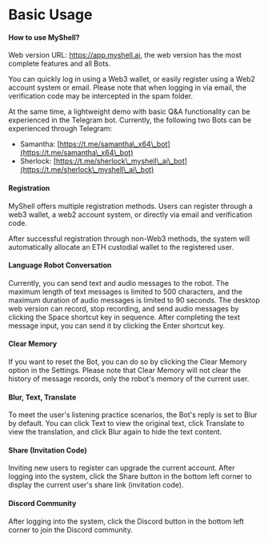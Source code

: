 # Basic Usage

#### How to use MyShell?

Web version URL: https://app.myshell.ai, the web version has the most complete features and all Bots.

You can quickly log in using a Web3 wallet, or easily register using a Web2 account system or email. Please note that when logging in via email, the verification code may be intercepted in the spam folder.

At the same time, a lightweight demo with basic Q&A functionality can be experienced in the Telegram bot. Currently, the following two Bots can be experienced through Telegram:

* Samantha: [https://t.me/samantha\_x64\_bot](https://t.me/samantha\_x64\_bot)
* Sherlock: [https://t.me/sherlock\_myshell\_ai\_bot](https://t.me/sherlock\_myshell\_ai\_bot)

#### Registration

MyShell offers multiple registration methods. Users can register through a web3 wallet, a web2 account system, or directly via email and verification code.

After successful registration through non-Web3 methods, the system will automatically allocate an ETH custodial wallet to the registered user.

#### Language Robot Conversation

Currently, you can send text and audio messages to the robot. The maximum length of text messages is limited to 500 characters, and the maximum duration of audio messages is limited to 90 seconds. The desktop web version can record, stop recording, and send audio messages by clicking the Space shortcut key in sequence. After completing the text message input, you can send it by clicking the Enter shortcut key.

#### Clear Memory

If you want to reset the Bot, you can do so by clicking the Clear Memory option in the Settings. Please note that Clear Memory will not clear the history of message records, only the robot's memory of the current user.

#### Blur, Text, Translate

To meet the user's listening practice scenarios, the Bot's reply is set to Blur by default. You can click Text to view the original text, click Translate to view the translation, and click Blur again to hide the text content.

#### Share (Invitation Code)

Inviting new users to register can upgrade the current account. After logging into the system, click the Share button in the bottom left corner to display the current user's share link (invitation code).

#### Discord Community

After logging into the system, click the Discord button in the bottom left corner to join the Discord community.